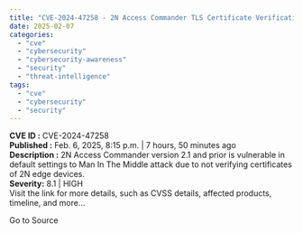 ```yaml
---
title: "CVE-2024-47258 - 2N Access Commander TLS Certificate Verification Weakness"
date: 2025-02-07
categories: 
  - "cve"
  - "cybersecurity"
  - "cybersecurity-awareness"
  - "security"
  - "threat-intelligence"
tags: 
  - "cve"
  - "cybersecurity"
  - "security"
---
```


**CVE ID :** CVE-2024-47258  
**Published :** Feb. 6, 2025, 8:15 p.m. | 7 hours, 50 minutes ago  
**Description :** 2N Access Commander version 2.1 and prior is vulnerable in default settings to Man In The Middle attack due to not verifying certificates of 2N edge devices.  
**Severity:** 8.1 | HIGH  
Visit the link for more details, such as CVSS details, affected products, timeline, and more...

Go to Source
